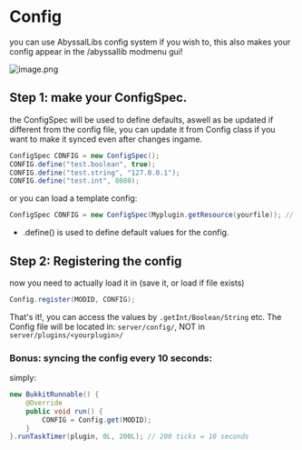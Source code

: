 # Config

you can use AbyssalLibs config system if you wish to, this also makes your config appear in the /abyssallib modmenu gui!

![image.png](image.png)

## Step 1: make your ConfigSpec.
the ConfigSpec will be used to define defaults, aswell as be updated if different from the config file, you can update it from Config class if you want to make it synced even after changes ingame.

```Java
ConfigSpec CONFIG = new ConfigSpec();
CONFIG.define("test.boolean", true);
CONFIG.define("test.string", "127.0.0.1");
CONFIG.define("test.int", 8080);
```

or you can load a template config:
```Java
ConfigSpec CONFIG = new ConfigSpec(Myplugin.getResource(yourfile)); // this takes in InputSource
```

- .define() is used to define default values for the config.

## Step 2: Registering the config
now you need to actually load it in (save it, or load if file exists)

```Java
Config.register(MODID, CONFIG);
```

That's it!, you can access the values by `.getInt/Boolean/String` etc.
The Config file will be located in: `server/config/`, NOT in `server/plugins/<yourplugin>/`
### Bonus: syncing the config every 10 seconds:

simply:

```Java
new BukkitRunnable() {
    @Override
    public void run() {
        CONFIG = Config.get(MODID);
    }
}.runTaskTimer(plugin, 0L, 200L); // 200 ticks = 10 seconds
```
